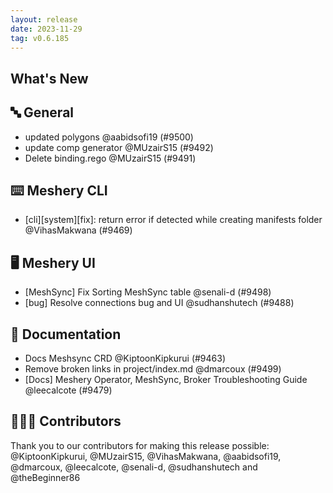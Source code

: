 ```yaml
---
layout: release
date: 2023-11-29
tag: v0.6.185
---
```


## What's New
## 🔤 General
- updated polygons @aabidsofi19 (#9500)
- update comp generator @MUzairS15 (#9492)
- Delete binding.rego @MUzairS15 (#9491)

## ⌨️ Meshery CLI

- [cli][system]\[fix\]: return error if detected while creating manifests folder @VihasMakwana (#9469)

## 🖥 Meshery UI

- [MeshSync] Fix Sorting MeshSync table @senali-d (#9498)
- [bug] Resolve connections bug and UI @sudhanshutech (#9488)

## 📖 Documentation

- Docs Meshsync CRD @KiptoonKipkurui (#9463)
- Remove broken links in project/index.md @dmarcoux (#9499)
- [Docs] Meshery Operator, MeshSync, Broker Troubleshooting Guide @leecalcote (#9479)

## 👨🏽‍💻 Contributors

Thank you to our contributors for making this release possible:
@KiptoonKipkurui, @MUzairS15, @VihasMakwana, @aabidsofi19, @dmarcoux, @leecalcote, @senali-d, @sudhanshutech and @theBeginner86
